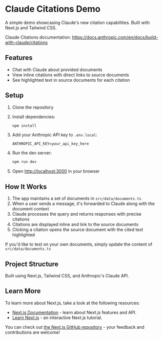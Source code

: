 # Claude Citations Demo

A simple demo showcasing Claude's new citation capabilities. Built with Next.js and Tailwind CSS.

Claude Citations documentation: https://docs.anthropic.com/en/docs/build-with-claude/citations

## Features

- Chat with Claude about provided documents
- View inline citations with direct links to source documents
- See highlighted text in source documents for each citation

## Setup

1. Clone the repository
2. Install dependencies:

   ```bash
   npm install
   ```

3. Add your Anthropic API key to `.env.local`:

   ```
   ANTHROPIC_API_KEY=your_api_key_here
   ```

4. Run the dev server:
   ```bash
   npm run dev
   ```
5. Open [http://localhost:3000](http://localhost:3000) in your browser

## How It Works

1. The app maintains a set of documents in `src/data/documents.ts`
2. When a user sends a message, it's forwarded to Claude along with the document context
3. Claude processes the query and returns responses with precise citations
4. Citations are displayed inline and link to the source documents
5. Clicking a citation opens the source document with the cited text highlighted

If you'd like to test on your own documents, simply update the content of `src/data/documents.ts`

## Project Structure

Built using Next.js, Tailwind CSS, and Anthropic's Claude API.

## Learn More

To learn more about Next.js, take a look at the following resources:

- [Next.js Documentation](https://nextjs.org/docs) - learn about Next.js features and API.
- [Learn Next.js](https://nextjs.org/learn) - an interactive Next.js tutorial.

You can check out [the Next.js GitHub repository](https://github.com/vercel/next.js) - your feedback and contributions are welcome!
